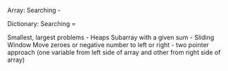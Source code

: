 Array: 
Searching - 


Dictionary:
Searching = 


Smallest, largest problems - Heaps
Subarray with a given sum - Sliding Window
Move zeroes or negative number to left or right - two pointer approach (one variable from left side of array and other from right side of array)
